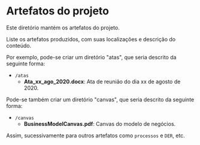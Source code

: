 # Artefatos do projeto

Este diretório mantém os artefatos do projeto.

Liste os artefatos produzidos, com suas localizações e descrição do conteúdo.

Por exemplo, pode-se criar um diretório "atas", que seria descrito da seguinte forma:

- `/atas`
  - **Ata_xx_ago_2020.docx**: Ata de reunião do dia xx de agosto de 2020.

Pode-se também criar um diretório "canvas", que seria descrito da seguinte forma:

- `/canvas`
  - **BusinessModelCanvas.pdf**: Canvas do modelo de negócios.

Assim, sucessivamente para outros artefatos como `processos` e `DER`, etc.
